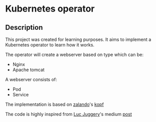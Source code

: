 # Kubernetes operator

## Description

This project was created for learning purposes. It aims to implement a Kubernetes operator to learn how it works.

The operator will create a webserver based on type which can be:

- Nginx 
- Apache tomcat 

A webserver consists of: 

- Pod 
- Service

The implementation is based on [zalando](https://www.zalando.fr/)'s [kopf](https://kopf.readthedocs.io/en/latest/)

The code is highly inspired from [Luc Juggery](https://medium.com/@lucjuggery)'s medium [post](https://medium.com/swlh/building-a-kubernetes-operator-in-python-with-zalandos-kopf-37c311d8edff)